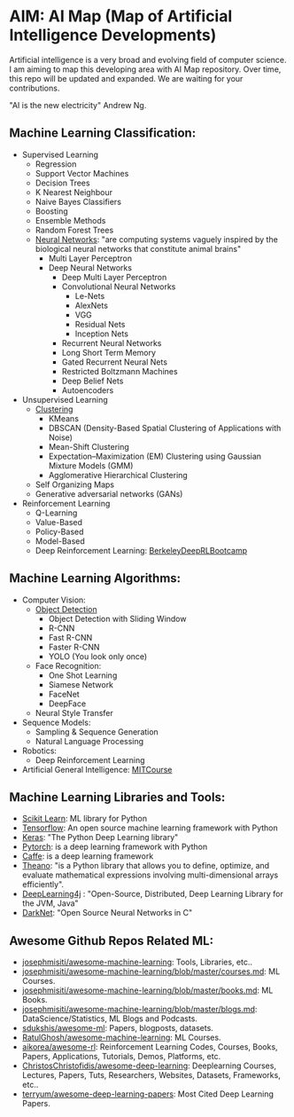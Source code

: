 # AIM: AI Map (Map of Artificial Intelligence Developments)

Artificial intelligence is a very broad and evolving field of computer science. I am aiming to map this developing area with AI Map repository. Over time, this repo will be updated and expanded. We are waiting for your contributions.

"AI is the new electricity" Andrew Ng.

## Machine Learning Classification:
* Supervised Learning
  * Regression
  * Support Vector Machines
  * Decision Trees
  * K Nearest Neighbour
  * Naive Bayes Classifiers
  * Boosting
  * Ensemble Methods
  * Random Forest Trees
  * [Neural Networks](https://www.youtube.com/watch?v=aircAruvnKk&list=PLZHQObOWTQDNU6R1_67000Dx_ZCJB-3pi): "are computing systems vaguely inspired by the biological neural networks that constitute animal brains"
       * Multi Layer Perceptron
       * Deep Neural Networks
           * Deep Multi Layer Perceptron
           * Convolutional Neural Networks
              * Le-Nets
              * AlexNets
              * VGG
              * Residual Nets
              * Inception Nets
           * Recurrent Neural Networks
           * Long Short Term Memory
           * Gated Recurrent Neural Nets
           * Restricted Boltzmann Machines
           * Deep Belief Nets
           * Autoencoders
* Unsupervised Learning
  * [Clustering](https://towardsdatascience.com/the-5-clustering-algorithms-data-scientists-need-to-know-a36d136ef68)
     * KMeans
     * DBSCAN (Density-Based Spatial Clustering of Applications with Noise)
     * Mean-Shift Clustering
     * Expectation–Maximization (EM) Clustering using Gaussian Mixture Models (GMM)
     * Agglomerative Hierarchical Clustering
  * Self Organizing Maps
  * Generative adversarial networks (GANs)
 * Reinforcement Learning
     * Q-Learning
     * Value-Based
     * Policy-Based
     * Model-Based
     * Deep Reinforcement Learning: [BerkeleyDeepRLBootcamp](https://sites.google.com/view/deep-rl-bootcamp/lectures)

## Machine Learning Algorithms:

* Computer Vision:
  * [Object Detection](https://towardsdatascience.com/r-cnn-fast-r-cnn-faster-r-cnn-yolo-object-detection-algorithms-36d53571365e)
       * Object Detection with Sliding Window
       * R-CNN
       * Fast R-CNN
       * Faster R-CNN
       * YOLO (You look only once)
   * Face Recognition:
       * One Shot Learning
       * Siamese Network
       * FaceNet
       * DeepFace
    * Neural Style Transfer
 * Sequence Models:
    * Sampling & Sequence Generation
    * Natural Language Processing
 * Robotics:
    * Deep Reinforcement Learning
 * Artificial General Intelligence: [MITCourse](https://agi.mit.edu/)

## Machine Learning Libraries and Tools:

* [Scikit Learn](http://scikit-learn.org/): ML library for Python
* [Tensorflow](https://www.tensorflow.org/): An open source machine learning framework with Python
* [Keras](https://keras.io/): "The Python Deep Learning library"
* [Pytorch](https://pytorch.org/):  is a deep learning framework with Python
* [Caffe](http://caffe.berkeleyvision.org/): is a deep learning framework
* [Theano](http://deeplearning.net/software/theano/):  "is a Python library that allows you to define, optimize, and evaluate mathematical expressions involving multi-dimensional arrays efficiently".
* [DeepLearning4j](https://deeplearning4j.org/) : "Open-Source, Distributed, Deep Learning Library for the JVM, Java"
* [DarkNet](https://pjreddie.com/darknet/): "Open Source Neural Networks in C"

## Awesome Github Repos Related ML:
* [josephmisiti/awesome-machine-learning](https://github.com/josephmisiti/awesome-machine-learning): Tools, Libraries, etc..
* [josephmisiti/awesome-machine-learning/blob/master/courses.md](https://github.com/josephmisiti/awesome-machine-learning/blob/master/courses.md): ML Courses.
* [josephmisiti/awesome-machine-learning/blob/master/books.md](https://github.com/josephmisiti/awesome-machine-learning/blob/master/books.md): ML Books.
* [josephmisiti/awesome-machine-learning/blob/master/blogs.md](https://github.com/josephmisiti/awesome-machine-learning/blob/master/blogs.md): DataScience/Statistics, ML Blogs and Podcasts.
* [sdukshis/awesome-ml](https://github.com/sdukshis/awesome-ml): Papers, blogposts, datasets.
* [RatulGhosh/awesome-machine-learning](https://github.com/RatulGhosh/awesome-machine-learning): ML Courses.
* [aikorea/awesome-rl](https://github.com/aikorea/awesome-rl): Reinforcement Learning Codes, Courses, Books, Papers, Applications, Tutorials, Demos, Platforms, etc.
* [ChristosChristofidis/awesome-deep-learning](https://github.com/ChristosChristofidis/awesome-deep-learning): Deeplearning Courses, Lectures, Papers, Tuts, Researchers, Websites, Datasets, Frameworks, etc..
* [terryum/awesome-deep-learning-papers](https://github.com/terryum/awesome-deep-learning-papers): Most Cited Deep Learning Papers.
